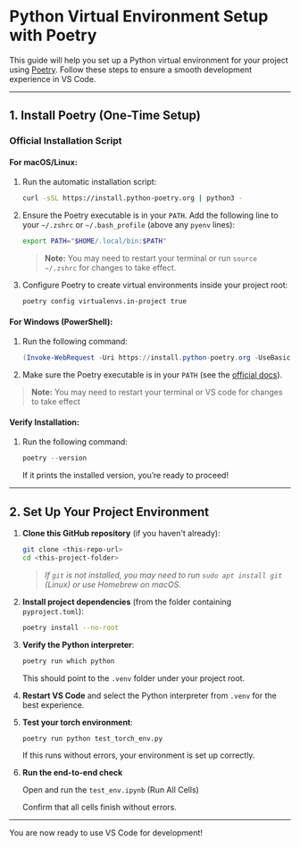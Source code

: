 # Python Virtual Environment Setup with Poetry

This guide will help you set up a Python virtual environment for your project using [Poetry](https://python-poetry.org/). Follow these steps to ensure a smooth development experience in VS Code.

---

## 1. Install Poetry (One-Time Setup)

### Official Installation Script

#### For macOS/Linux:

1. Run the automatic installation script:

    ```bash
    curl -sSL https://install.python-poetry.org | python3 -
    ```

2. Ensure the Poetry executable is in your `PATH`. Add the following line to your `~/.zshrc` or `~/.bash_profile` (above any `pyenv` lines):

    ```bash
    export PATH="$HOME/.local/bin:$PATH"
    ```

    > **Note:** You may need to restart your terminal or run `source ~/.zshrc` for changes to take effect.

3. Configure Poetry to create virtual environments inside your project root:

    ```bash
    poetry config virtualenvs.in-project true
    ```

#### For Windows (PowerShell):

1. Run the following command:

    ```powershell
    (Invoke-WebRequest -Uri https://install.python-poetry.org -UseBasicParsing).Content | py -
    ```

2. Make sure the Poetry executable is in your `PATH` (see the [official docs](https://python-poetry.org/docs/#installing-with-the-official-installer)).

  > **Note:** You may need to restart your terminal or VS code for changes to take effect

#### Verify Installation:

1. Run the following command:
   

    ```powershell
    poetry --version
    ```
    
    If it prints the installed version, you’re ready to proceed!
---

## 2. Set Up Your Project Environment

1. **Clone this GitHub repository** (if you haven't already):

    ```bash
    git clone <this-repo-url>
    cd <this-project-folder>
    ```
    > *If `git` is not installed, you may need to run `sudo apt install git` (Linux) or use Homebrew on macOS.*

2. **Install project dependencies** (from the folder containing `pyproject.toml`):

    ```bash
    poetry install --no-root
    ```

3. **Verify the Python interpreter**:

    ```bash
    poetry run which python
    ```
    This should point to the `.venv` folder under your project root.

4. **Restart VS Code** and select the Python interpreter from `.venv` for the best experience.

5. **Test your torch environment**:

    ```bash
    poetry run python test_torch_env.py
    ```
    If this runs without errors, your environment is set up correctly.
6. **Run the end-to-end check**
   
   Open and run the `test_env.ipynb` (Run All Cells)

   Confirm that all cells finish without errors.
---

You are now ready to use VS Code for development!

